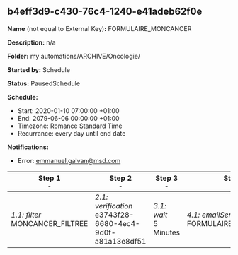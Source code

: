 ## b4eff3d9-c430-76c4-1240-e41adeb62f0e

**Name** (not equal to External Key)**:** FORMULAIRE_MONCANCER

**Description:** n/a

**Folder:** my automations/ARCHIVE/Oncologie/

**Started by:** Schedule

**Status:** PausedSchedule

**Schedule:**

* Start: 2020-01-10 07:00:00 +01:00
* End: 2079-06-06 00:00:00 +01:00
* Timezone: Romance Standard Time
* Recurrance: every day until end date

**Notifications:**

* Error: emmanuel.galvan@msd.com

| Step 1<br>_<small>-</small>_ | Step 2<br>_<small>-</small>_ | Step 3<br>_<small>-</small>_ | Step 4<br>_<small>-</small>_ |
| --- | --- | --- | --- |
| _1.1: filter_<br>MONCANCER_FILTREE | _2.1: verification_<br>e3743f28-6680-4ec4-9d0f-a81a13e8df51 | _3.1: wait_<br>5 Minutes | _4.1: emailSend_<br>FORMULAIRE_MONCANCER |
